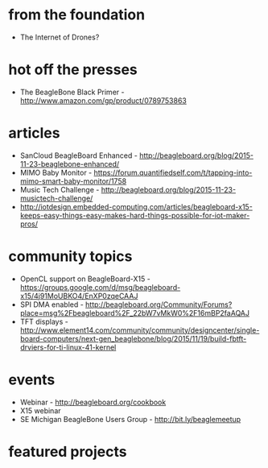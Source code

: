 # from the foundation
* The Internet of Drones?

# hot off the presses
* The BeagleBone Black Primer - http://www.amazon.com/gp/product/0789753863

# articles
* SanCloud BeagleBoard Enhanced - http://beagleboard.org/blog/2015-11-23-beaglebone-enhanced/
* MIMO Baby Monitor - https://forum.quantifiedself.com/t/tapping-into-mimo-smart-baby-monitor/1758
* Music Tech Challenge - http://beagleboard.org/blog/2015-11-23-musictech-challenge/
* http://iotdesign.embedded-computing.com/articles/beagleboard-x15-keeps-easy-things-easy-makes-hard-things-possible-for-iot-maker-pros/

# community topics
* OpenCL support on BeagleBoard-X15 - https://groups.google.com/d/msg/beagleboard-x15/4j91MoUBKO4/EnXP0zqeCAAJ
* SPI DMA enabled - http://beagleboard.org/Community/Forums?place=msg%2Fbeagleboard%2F_22bW7vMkW0%2F16mBP2faAQAJ
* TFT displays - http://www.element14.com/community/community/designcenter/single-board-computers/next-gen_beaglebone/blog/2015/11/19/build-fbtft-drviers-for-ti-linux-41-kernel

# events
* Webinar - http://beagleboard.org/cookbook
* X15 webinar
* SE Michigan BeagleBone Users Group - http://bit.ly/beaglemeetup

# featured projects

